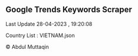 

## Google Trends Keywords Scraper 
 
Last Update 28-04-2023 , 19:20:08

Country List :
VIETNAM.json



© Abdul Muttaqin 
